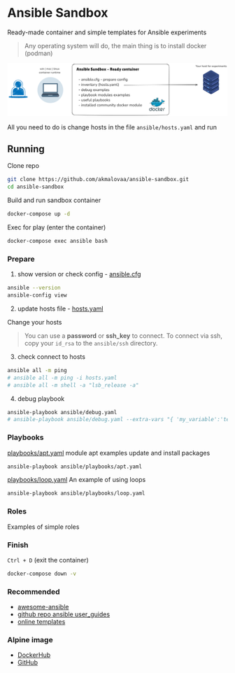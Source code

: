 # Ansible Sandbox

Ready-made container and simple templates for Ansible experiments

> Any operating system will do, the main thing is to install docker (podman)

![sandbox](sandbox.excalidraw.png)

All you need to do is change hosts in the file `ansible/hosts.yaml` and run

## Running

Clone repo
```sh
git clone https://github.com/akmalovaa/ansible-sandbox.git
cd ansible-sandbox
```

Build and run sandbox container
```sh
docker-compose up -d
```

Exec for play (enter the container)
```sh
docker-compose exec ansible bash
```

### Prepare

1) show version or check config - [ansible.cfg](ansible.cfg)
```sh
ansible --version
ansible-config view
```

2) update hosts file - [hosts.yaml](https://github.com/akmalovaa/ansible-sandbox/blob/main/ansible/hosts.yaml)

Сhange your hosts

> You can use a **password** or **ssh_key** to connect.
To connect via ssh, copy your `id_rsa` to the `ansible/ssh` directory.

3) check connect to hosts
```sh
ansible all -m ping
# ansible all -m ping -i hosts.yaml
# ansible all -m shell -a "lsb_release -a"
```
4) debug playbook
```sh
ansible-playbook ansible/debug.yaml
# ansible-playbook ansible/debug.yaml --extra-vars "{ 'my_variable':'test' }"
```

### Playbooks

[playbooks/apt.yaml](https://github.com/akmalovaa/ansible-sandbox/blob/main/ansible/playbooks/apt.yaml) module apt examples update and install packages 
```sh
ansible-playbook ansible/playbooks/apt.yaml
```

[playbooks/loop.yaml](https://github.com/akmalovaa/ansible-sandbox/blob/main/ansible/playbooks/apt.yaml) An example of using loops
```sh
ansible-playbook ansible/playbooks/loop.yaml
```

### Roles

Examples of simple roles

### Finish

`Ctrl + D` (exit the container)

```sh
docker-compose down -v
```


### Recommended
- [awesome-ansible](https://github.com/ansible-community/awesome-ansible/blob/main/README.md)
- [github repo ansible user_guides](https://github.com/bhavikbhavsar/ansible/tree/devel/docs/docsite/rst/user_guide)
- [online templates](https://tech-playground.com/playgrounds/ansible-template/ )


### Alpine image

- [DockerHub](https://hub.docker.com/r/alpine/ansible)
- [GitHub](https://github.com/alpine-docker/multi-arch-docker-images/blob/master/ansible/Dockerfile)


